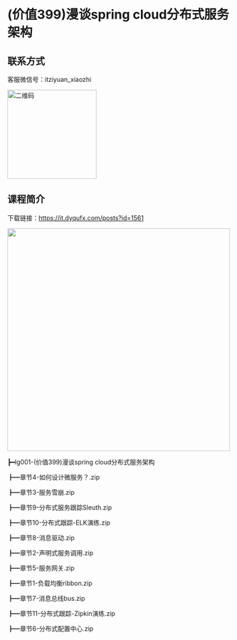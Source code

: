 # (价值399)漫谈spring cloud分布式服务架构

## 联系方式

客服微信号：itziyuan_xiaozhi

<img src="https://ziyuanyun.oss-cn-guangzhou.aliyuncs.com/common/20240614073449/666b82192834a.jpg" width="200" height="200" alt="二维码">

## 课程简介

下载链接：https://it.dyqufx.com/posts?id=1561

<img src="https://ziyuanyun.oss-cn-guangzhou.aliyuncs.com/yun/20240515224333/6644ca153da00.jpg" width="500" alt="">

  ┣━lg001-(价值399)漫谈spring cloud分布式服务架构

 ┣━章节4-如何设计微服务？.zip

 ┣━章节3-服务雪崩.zip

 ┣━章节9-分布式服务跟踪Sleuth.zip

 ┣━章节10-分布式跟踪-ELK演练.zip

 ┣━章节8-消息驱动.zip

 ┣━章节2-声明式服务调用.zip

 ┣━章节5-服务网关.zip

 ┣━章节1-负载均衡ribbon.zip

 ┣━章节7-消息总线bus.zip

 ┣━章节11-分布式跟踪-Zipkin演练.zip

 ┣━章节6-分布式配置中心.zip

  